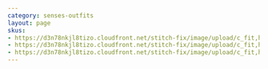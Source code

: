 ```yaml
---
category: senses-outfits
layout: page
skus:
- https://d3n78nkjl8tizo.cloudfront.net/stitch-fix/image/upload/c_fit,h_720,w_862/v1694241484/ipagw2bpgybdkwo5uykt.jpg
- https://d3n78nkjl8tizo.cloudfront.net/stitch-fix/image/upload/c_fit,h_720,w_862/v1673054680/tzxkcnr5v90mwhcp2zaq.jpg
- https://d3n78nkjl8tizo.cloudfront.net/stitch-fix/image/upload/c_fit,h_720,w_862/v1650068216/rme0oge6iatnfwbm5nfk.jpg
---
```


